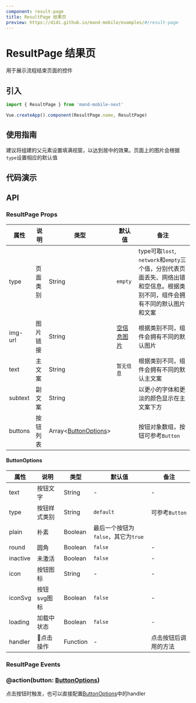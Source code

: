```yaml
---
component: result-page
title: ResultPage 结果页
preview: https://didi.github.io/mand-mobile/examples/#/result-page
---
```


# ResultPage 结果页

用于展示流程结束页面的控件

## 引入

```javascript
import { ResultPage } from 'mand-mobile-next'

Vue.createApp().component(ResultPage.name, ResultPage)
```

## 使用指南

建议将组建的父元素设置填满视窗，以达到居中的效果。页面上的图片会根据`type`设置相应的默认值

## 代码演示

<demo-wrapper
  src="src/packages/result-page/demo"
  :demos="demos"
/>

<script setup>
const demos = import.meta.globEager('../../../src/packages/result-page/demo/demo*.vue')
</script>

## API

### ResultPage Props
|属性 | 说明 | 类型 | 默认值 | 备注|
|----|-----|------|------|------|
|type | 页面类别 | String | `empty` | type可取`lost`, `network`和`empty`三个值，分别代表页面丢失、网络出错和空信息。根据类别不同，组件会拥有不同的默认图片和文案|
|img-url | 图片链接 | String | [空信息图片](http://manhattan.didistatic.com/static/manhattan/mand-mobile/result-page/2.1/empty.png) | 根据类别不同，组件会拥有不同的默认图片 |
|text | 主文案 | String | `暂无信息` | 根据类别不同，组件会拥有不同的默认主文案 |
|subtext | 副文案 | String |  | 以更小的字体和更淡的颜色显示在主文案下方 |
|buttons | 按钮列表 | Array\<[ButtonOptions](#buttonoptions)\> |  | 按钮对象数组，按钮可参考`Button`|

#### ButtonOptions
|属性 | 说明 | 类型 | 默认值 | 备注|
|----|-----|------|------|------|
|text | 按钮文字 | String | - | - |
|type | 按钮样式类别 | String | `default` | 可参考`Button` |
|plain |朴素|Boolean|最后一个按钮为`false`，其它为`true`|
|round |圆角|Boolean|`false`|-|
|inactive |未激活|Boolean|`false`|-|
|icon |按钮图标|String|-|-|
|iconSvg |按钮svg图标|Boolean|`false`|-|
|loading |加载中状态|Boolean|`false`|-|
|handler | 点击操作 | Function | - | 点击按钮后调用的方法 |

### ResultPage Events

### @action(button: [ButtonOptions](#buttonoptions))
点击按钮时触发，也可以直接配置[ButtonOptions](#buttonoptions)中的handler
